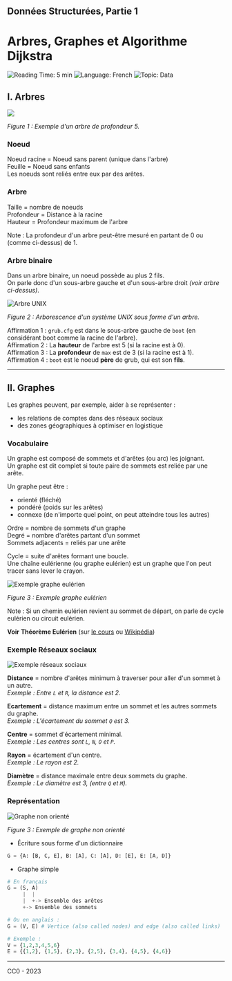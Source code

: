 ## Données Structurées, Partie 1

# Arbres, Graphes et Algorithme Dijkstra

![Reading Time: 5 min](https://img.shields.io/badge/%E2%8C%9A%20Read%20Time-4%20min-red)
![Language: French](https://img.shields.io/badge/Language-French-blue)
![Topic: Data](https://img.shields.io/badge/Topic-Data-blueviolet)

## I. Arbres

<img src="resources/arbre1.png"> <!-- Largeur de l'image: 539px -->

*Figure 1 : Exemple d'un arbre de profondeur 5.*

### Noeud

Noeud racine = Noeud sans parent (unique dans l'arbre)  
Feuille = Noeud sans enfants  
Les noeuds sont reliés entre eux par des arêtes.

### Arbre
Taille = nombre de noeuds  
Profondeur = Distance à la racine  
Hauteur = Profondeur maximum de l'arbre
 
Note : La profondeur d'un arbre peut-être mesuré en partant de 0 ou (comme ci-dessus) de 1.

### Arbre binaire

Dans un arbre binaire, un noeud possède au plus 2 fils.  
On parle donc d'un sous-arbre gauche et d'un sous-arbre droit *(voir arbre ci-dessus)*.

![Arbre UNIX](resources/arbre2.png)

*Figure 2 : Arborescence d'un système UNIX sous forme d'un arbre.*

Affirmation 1 : `grub.cfg` est dans le sous-arbre gauche de `boot` (en considérant boot comme la racine de l'arbre).  
Affirmation 2 : La **hauteur** de l'arbre est 5 (si la racine est à 0).   
Affirmation 3 : La **profondeur** de `max` est de 3 (si la racine est à 1).  
Affirmation 4 : `boot` est le noeud **père** de grub, qui est son **fils**.

---

## II. Graphes

Les graphes peuvent, par exemple, aider à se représenter :
- les relations de comptes dans des réseaux sociaux
- des zones géographiques à optimiser en logistique

### Vocabulaire

Un graphe est composé de sommets et d'arêtes (ou arc) les joignant.    
Un graphe est dit complet si toute paire de sommets est reliée par une arête.

Un graphe peut être : 
- orienté (fléché)
- pondéré (poids sur les arêtes)
- connexe (de n'importe quel point, on peut atteindre tous les autres)

Ordre = nombre de sommets d'un graphe  
Degré = nombre d'arêtes partant d'un sommet  
Sommets adjacents = reliés par une arête


Cycle = suite d'arêtes formant une boucle.  
Une chaîne eulérienne (ou graphe eulérien) est un graphe que l'on peut tracer sans lever le crayon.  

![Exemple graphe eulérien](https://upload.wikimedia.org/wikipedia/commons/d/d5/Eulerianpath_drawing.gif?uselang=fr)

*Figure 3 : Exemple graphe eulérien*

Note : Si un chemin eulérien revient au sommet de départ, on parle de cycle eulérien ou circuit eulérien.

**Voir** **Théorème Eulérien** (sur [le cours](Activite-6_Arbres_et_Graphes/1-Arbres.pdf) ou [Wikipédia](https://fr.wikipedia.org/wiki/Graphe_eul%C3%A9rien))

### Exemple Réseaux sociaux

![Exemple réseaux sociaux](resources/graph2.png)

**Distance** = nombre d'arêtes minimum à traverser pour aller d'un sommet à un autre.  
*Exemple : Entre `L` et `R`, la distance est 2.*

**Ecartement** = distance maximum entre un sommet et les autres sommets du graphe.  
*Exemple : L'écartement du sommet `Q` est 3.* 

**Centre** = sommet d'écartement minimal.  
*Exemple : Les centres sont `L`, `N`, `O` et `P`.*

**Rayon** = écartement d'un centre.  
*Exemple : Le rayon est 2.*

**Diamètre** = distance maximale entre deux sommets du graphe.  
*Exemple : Le diamètre est 3, (entre `Q` et `M`).*

### Représentation

![Graphe non orienté](resources/graph1.png)

*Figure 3 : Exemple de graphe non orienté*

+ Écriture sous forme d'un dictionnaire
```Python
G = {A: [B, C, E], B: [A], C: [A], D: [E], E: [A, D]}
```

+ Graphe simple
```Python
# En français
G = (S, A) 
     |	|
     |	+-> Ensemble des arêtes
     +-> Ensemble des sommets

# Ou en anglais :
G = (V, E) # Vertice (also called nodes) and edge (also called links)

# Exemple :
V = {1,2,3,4,5,6}
E = {{1,2}, {1,5}, {2,3}, {2,5}, {3,4}, {4,5}, {4,6}}
```


---

CC0 - 2023
